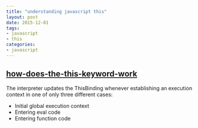 ```yaml
---
title: "understanding javascript this"
layout: post
date: 2015-12-01
tags:
- javascript
- this
categories:
- javascript
---
```


## [how-does-the-this-keyword-work](http://stackoverflow.com/questions/3127429/how-does-the-this-keyword-work)

The interpreter updates the ThisBinding whenever establishing an execution context in one of only three different cases:

- Initial global execution context
- Entering eval code
- Entering function code

